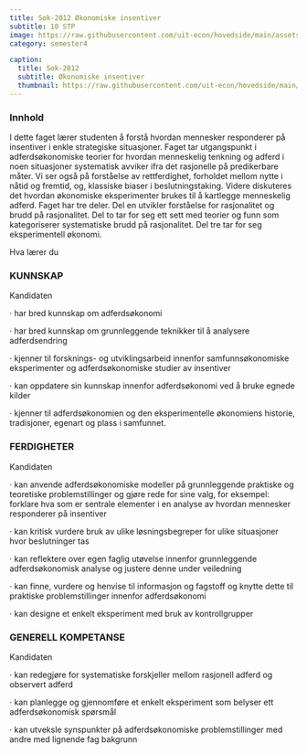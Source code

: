```yaml
---
title: Sok-2012 Økonomiske insentiver
subtitle: 10 STP 
image: https://raw.githubusercontent.com/uit-econ/hovedside/main/assets/img/Sok-2012.jpg
category: semester4

caption:
  title: Sok-2012
  subtitle: Økonomiske insentiver
  thumbnail: https://raw.githubusercontent.com/uit-econ/hovedside/main/assets/img/Sok-2012.jpg
---
```



### Innhold

I dette faget lærer studenten å forstå hvordan mennesker responderer på insentiver i enkle strategiske situasjoner. Faget tar utgangspunkt i adferdsøkonomiske teorier for hvordan menneskelig tenkning og adferd i noen situasjoner systematisk avviker ifra det rasjonelle på predikerbare måter. Vi ser også på forståelse av rettferdighet, forholdet mellom nytte i nåtid og fremtid, og, klassiske biaser i beslutningstaking.  Videre diskuteres det hvordan økonomiske eksperimenter brukes til å kartlegge menneskelig adferd.  Faget har tre deler. Del en utvikler forståelse for rasjonalitet og brudd på rasjonalitet.  Del to tar for seg ett sett med teorier og funn som kategoriserer systematiske brudd på rasjonalitet. Del tre tar for seg eksperimentell økonomi.

 

Hva lærer du

### KUNNSKAP

Kandidaten

·         har bred kunnskap om adferdsøkonomi

·         har bred kunnskap om grunnleggende teknikker til å analysere adferdsendring

·         kjenner til forsknings- og utviklingsarbeid innenfor samfunnsøkonomiske eksperimenter og adferdsøkonomiske studier av insentiver

·         kan oppdatere sin kunnskap innenfor adferdsøkonomi ved å bruke egnede kilder

·         kjenner til adferdsøkonomien og den eksperimentelle økonomiens historie, tradisjoner, egenart og plass i samfunnet.

### FERDIGHETER
Kandidaten

·         kan anvende adferdsøkonomiske modeller på grunnleggende praktiske og teoretiske problemstillinger og gjøre rede for sine valg, for eksempel: forklare hva som er sentrale elementer i en analyse av hvordan mennesker responderer på insentiver

·         kan kritisk vurdere bruk av ulike løsningsbegreper for ulike situasjoner hvor beslutninger tas

·         kan reflektere over egen faglig utøvelse innenfor grunnleggende adferdsøkonomisk analyse og justere denne under veiledning

·         kan finne, vurdere og henvise til informasjon og fagstoff og knytte dette til praktiske problemstillinger innenfor adferdsøkonomi

·         kan designe et enkelt eksperiment med bruk av kontrollgrupper 

 

### GENERELL KOMPETANSE

Kandidaten

·         kan redegjøre for systematiske forskjeller mellom rasjonell adferd og observert adferd

·         kan planlegge og gjennomføre et enkelt eksperiment som belyser ett adferdsøkonomisk spørsmål

·         kan utveksle synspunkter på adferdsøkonomiske problemstillinger med andre med lignende fag bakgrunn 
